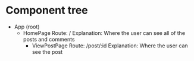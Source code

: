 # Component tree

- App (root)
  - HomePage
    Route: /
    Explanation: Where the user can see all of the posts and comments
    - ViewPostPage
      Route: /post/:id
      Explanation: Where the user can see the post
